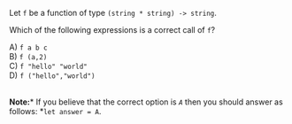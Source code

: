 Let `f` be a function of type `(string * string) -> string`.

Which of the following expressions is a correct call of `f`?

A) `f a b c`<br/>
B) `f (a,2)`<br/>
C) `f "hello" "world"`<br/>
D) `f ("hello","world")`<br /><br />

**Note:*** If you believe that the correct option is *`A`* then you should answer as follows: *`let answer = A`.